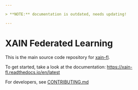 ```yaml
---

> **NOTE:** documentation is outdated, needs updating!

---
```


# XAIN Federated Learning

This is the main source code repository for [xain-fl](https://www.xain.io/).

To get started, take a look at the documentation: https://xain-fl.readthedocs.io/en/latest

For developers, see [CONTRIBUTING.md](./CONTRIBUTING.md)
